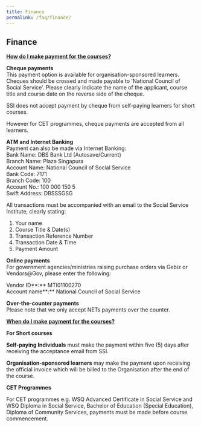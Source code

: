 ```yaml
---
title: Finance
permalink: /faq/finance/
---
```


## Finance

**<u>How do I make payment for the courses?</u>**

**Cheque payments**    
This payment option is available for organisation-sponsored learners. Cheques should be crossed and made payable to 'National Council of Social Service'. Please clearly indicate the name of the applicant, course title and course date on the reverse side of the cheque.   

SSI does not accept payment by cheque from self-paying learners for short courses.   

However for CET programmes, cheque payments are accepted from all learners.   

**ATM and Internet Banking**  
Payment can also be made via Internet Banking:  
Bank Name: DBS Bank Ltd (Autosave/Current)  
Branch Name: Plaza Singapura  
Account Name: National Council of Social Service  
Bank Code: 7171  
Branch Code: 100  
Account No.: 100 000 150 5  
Swift Address: DBSSSGSG  
  
All transactions must be accompanied with an email to the Social Service Institute, clearly stating:  
1. Your name  
2. Course Title & Date(s)  
3. Transaction Reference Number  
4. Transaction Date & Time  
5. Payment Amount

**Online payments**  
For government agencies/ministries raising purchase orders via Gebiz or Vendors@Gov, please enter the following:  
  
Vendor ID**:** MTI01100270  
Account name**:** National Council of Social Service  
  
**Over-the-counter payments**  
Please note that we only accept NETs payments over the counter.  

**<u>When do I make payment for the courses? </u>**   

**For Short courses**  
  
**Self-paying Individuals**  must make the payment within five (5) days after receiving the acceptance email from SSI.  
  
**Organisation-sponsored learners**  may make the payment upon receiving the official invoice which will be billed to the Organisation after the end of the course.  
  
**CET Programmes**  
  
For CET programmes e.g. WSQ Advanced Certificate in Social Service and WSQ Diploma in Social Service, Bachelor of Education (Special Education), Diploma of Community Services, payments must be made before course commencement.
